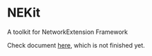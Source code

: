 # NEKit
A toolkit for NetworkExtension Framework

Check document [here](https://zhuhaow.github.io/NEKit), which is not finished yet.
